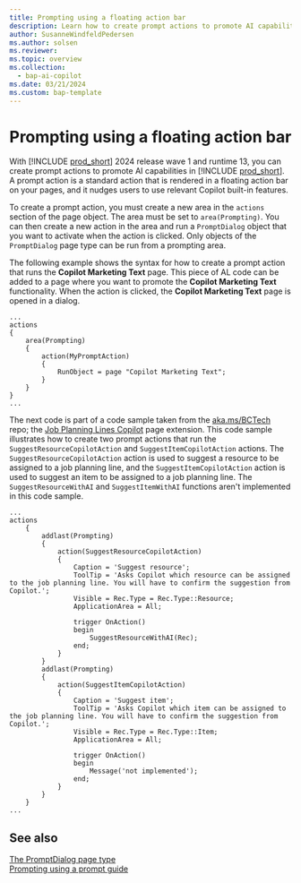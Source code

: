 ```yaml
---
title: Prompting using a floating action bar
description: Learn how to create prompt actions to promote AI capabilities in Business Central.
author: SusanneWindfeldPedersen
ms.author: solsen
ms.reviewer: 
ms.topic: overview
ms.collection:
  - bap-ai-copilot
ms.date: 03/21/2024
ms.custom: bap-template
---
```


# Prompting using a floating action bar

With [!INCLUDE [prod_short](includes/prod_short.md)] 2024 release wave 1 and runtime 13, you can create prompt actions to promote AI capabilities in [!INCLUDE [prod_short](includes/prod_short.md)]. A prompt action is a standard action that is rendered in a floating action bar on your pages, and it nudges users to use relevant Copilot built-in features.

<!-- image goes here -->

To create a prompt action, you must create a new area in the `actions` section of the page object. The area must be set to `area(Prompting)`. You can then create a new action in the area and run a `PromptDialog` object that you want to activate when the action is clicked. Only objects of the `PromptDialog` page type can be run from a prompting area.

The following example shows the syntax for how to create a prompt action that runs the **Copilot Marketing Text** page. This piece of AL code can be added to a page where you want to promote the **Copilot Marketing Text** functionality. When the action is clicked, the **Copilot Marketing Text** page is opened in a dialog.

```al
...
actions
{
    area(Prompting)
    {
        action(MyPromptAction)
        {
            RunObject = page "Copilot Marketing Text";
        }
    }
}
...
```

The next code is part of a code sample taken from the [aka.ms/BCTech](https://aka.ms/BCTech) repo; the [Job Planning Lines Copilot](https://github.com/microsoft/BCTech/blob/master/samples/AzureOpenAI/Advanced_SuggestJob/SuggestResource/JobPlanningLinesCopilot.PageExt.al) page extension. This code sample illustrates how to create two prompt actions that run the `SuggestResourceCopilotAction` and `SuggestItemCopilotAction` actions. The `SuggestResourceCopilotAction` action is used to suggest a resource to be assigned to a job planning line, and the `SuggestItemCopilotAction` action is used to suggest an item to be assigned to a job planning line. The `SuggestResourceWithAI` and `SuggestItemWithAI` functions aren't implemented in this code sample. 

```al
...
actions
    {
        addlast(Prompting)
        {
            action(SuggestResourceCopilotAction)
            {
                Caption = 'Suggest resource';
                ToolTip = 'Asks Copilot which resource can be assigned to the job planning line. You will have to confirm the suggestion from Copilot.';
                Visible = Rec.Type = Rec.Type::Resource;
                ApplicationArea = All;

                trigger OnAction()
                begin
                    SuggestResourceWithAI(Rec);
                end;
            }
        }
        addlast(Prompting)
        {
            action(SuggestItemCopilotAction)
            {
                Caption = 'Suggest item';
                ToolTip = 'Asks Copilot which item can be assigned to the job planning line. You will have to confirm the suggestion from Copilot.';
                Visible = Rec.Type = Rec.Type::Item;
                ApplicationArea = All;

                trigger OnAction()
                begin
                    Message('not implemented');
                end;
            }
        }
    }
...
```

## See also

[The PromptDialog page type](devenv-page-type-promptdialog.md)  
[Prompting using a prompt guide](devenv-page-promptguide.md)   